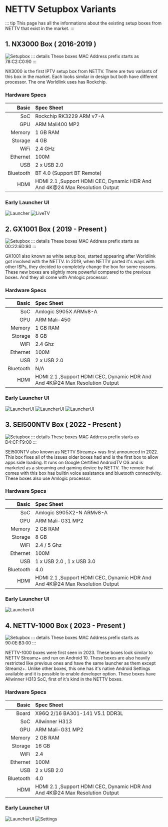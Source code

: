 # NETTV Setupbox Variants
::: tip
This page has all the informations about the existing setup boxes from NETTV that exist in the market.
:::

## 1. NX3000 Box ( 2016-2019 )

![Setupbox](/assets/og-box.jpg)
::: details
These boxes MAC Address prefix starts as 78:C2:C0:90
:::

NX3000 is the first IPTV setup box from NETTV. There are two variants of this box in the market. Each looks similar in design but both have different processor. The one Worldlink uses has Rockchip.

### Hardware Specs

Basic   | Spec Sheet
-------:|:-------------------------
SoC     | Rockchip RK3229 ARM v7-A 
GPU     | ARM Mali400 MP2
Memory  | 1 GB RAM
Storage | 4 GB
WiFi    | 2.4 GHz
Ethernet| 100M
USB     | 2 x USB 2.0
Bluetooth| BT 4.0 (Support BT Remote)
HDMI    | HDMI 2.1 ,Support HDMI CEC, Dynamic HDR And And 4K@24 Max Resolution Output

### Early Launcher UI

![Launcher](/assets/launcheruiv1.jpg)
![LiveTV](/assets/launcherui2v1.jpg)

## 2. GX1001 Box ( 2019 - Present )

![Setupbox](/assets/setupbox.jpg)
::: details
These boxes MAC Address prefix starts as  00:22:6D:80
:::

GX1001 also known as white setup box, started appearing after Worldlink got involved with the NETTV. In 2019, when NETTV parted it's ways with other ISPs, they decided to completely change the box for some reasons. These new boxes are slightly more powerful compared to the previous boxes. And they all come with Amlogic processor.

### Hardware Specs

Basic   | Spec Sheet
-------:|:-------------------------
SoC     | Amlogic S905X ARMv8-A 
GPU     | ARM Mali-450
Memory  | 1 GB RAM
Storage | 8 GB
WiFi    | 2.4 Ghz
Ethernet| 100M
USB     | 2 x USB 2.0
Bluetooth| N/A
HDMI    | HDMI 2.1 ,Support HDMI CEC, Dynamic HDR And And 4K@24 Max Resolution Output

### Early Launcher UI

![LauncherUI](/assets/launcheruiv2.jpg)
![LauncherUI](/assets/launcherui2v2.jpg)
![LauncherUI](/assets/launcherui3v2.jpg)

## 3. SEI500NTV Box ( 2022 - Present )

![Setupbox](/assets/streamzbox.png)
::: details
These boxes MAC Address prefix starts as D4:CF:F9:00
:::

SEI500NTV also known as NETTV Streamz+ was first announced in 2022. This box fixes all of the issues older boxes had and is the first box to allow apps side loading. It runs on Google Certified AndroidTV OS and is marketed as a streaming and gaming device by NETTV. The remote that comes with this box has builtin voice assistance and bluetooth connectivity. These boxes also use Amlogic processor.

### Hardware Specs

Basic   | Spec Sheet
-------:|:-------------------------
SoC     | Amlogic S905X2-N ARMv8-A
GPU     | ARM Mali-G31 MP2
Memory  | 2 GB RAM
Storage | 8 GB
WiFi    | 2.4 / 5 Ghz
Ethernet| 100M
USB     | 1 x USB 2.0 , 1 x USB 3.0
Bluetooth| 4.0
HDMI    | HDMI 2.1 ,Support HDMI CEC, Dynamic HDR And And 4K@24 Max Resolution Output

### Early Launcher UI

![LauncherUI](/assets/streamzui.jpg)

## 4. NETTV-1000 Box ( 2023 - Present )
![Setupbox](/assets/newboxxq.png)
::: details
These boxes MAC Address prefix starts as 90:0E:B3:00
:::

NETTV-1000 boxes were first seen in 2023. These boxes look similar to NETTV Streamz+ and run on Android 10. These boxes are also heavily restricted like previous ones and have the same launcher as them except Streamz+. Unlike other boxes, this one has it's native Android Settings available and it is possible to enable developer option. These boxes have Allwinner H313 SoC, first of it's kind in the NETTV boxes.

### Hardware Specs

Basic   | Spec Sheet
-------:|:-------------------------
Board   | X96Q 2/16 BA301-141 V5.1 DDR3L
SoC     | Allwinner H313
GPU     | ARM Mali-G31 MP2
Memory  | 2 GB RAM
Storage | 16 GB
WiFi    | 2.4
Ethernet| 100M
USB     | 2 x USB 2.0
Bluetooth| 4.0
HDMI    | HDMI 2.1 ,Support HDMI CEC, Dynamic HDR And And 4K@24 Max Resolution Output

### Early Launcher UI

![LauncherUI](/assets/launcherui2v2.jpg)
![Settings](/assets/settings.jpg)
